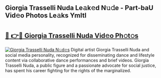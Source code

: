 ## Giorgia Trasselli Nuda Le𝚊k𝚎d N𝚞𝚍e - Part-baU Vid𝚎o Photos Le𝚊ks YmItl

# <h2><a href="http://fbfo1i.evod.top/?m=Giorgia+Trasselli+Nuda">🔗 👉🔴 Giorgia Trasselli Nuda Vid𝚎o Ph𝚘t𝚘s</a></h2>

[![Giorgia Trasselli Nuda N𝚞d𝚎s](https://i.imgur.com/8V9OHl7.gif)](http://fbfo1i.evod.top/?m=Giorgia+Trasselli+Nuda)
Digital artist Giorgia Trasselli Nuda and social media personality, recognized for disseminating dance and lifestyle content via collaborative dance performances and brief videos. Giorgia Trasselli Nuda, a public figure and a passionate advocate for social justice, has spent his career fighting for the rights of the marginalized. 
